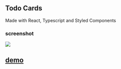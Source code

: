 ## Todo Cards

Made with React, Typescript and Styled Components

### screenshot

<img src="https://s3-eu-west-1.amazonaws.com/github-images123/todo-cards-screenshot.png" />

## [demo](https://todo-cards.netlify.com/)

